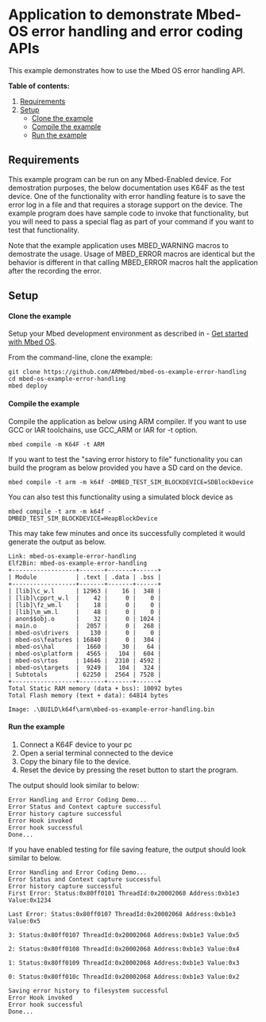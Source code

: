 # Application to demonstrate Mbed-OS error handling and error coding APIs

This example demonstrates how to use the Mbed OS error handling API.

**Table of contents:**

1. [Requirements](#requirements)
1. [Setup](#setup)
   - [Clone the example](#import-the-example)
   - [Compile the example](#compile-the-example)
   - [Run the example](#run-the-example)

## Requirements

This example program can be run on any Mbed-Enabled device. For demostration purposes, the below documentation uses K64F as the test device. 
One of the functionality with error handling feature is to save the error log in a file and that requires a storage support on the device. 
The example program does have sample code to invoke that functionality, but you will need to pass a special flag as part of your command if 
you want to test that functionality.

Note that the example application uses MBED_WARNING macros to demostrate the usage. Usage of MBED_ERROR macros are identical but the behavior is 
different in that calling MBED_ERROR macros halt the application after the recording the error.

## Setup

#### Clone the example

Setup your Mbed development environment as described in - [Get started with Mbed OS](https://os.mbed.com/docs/latest/tutorials/your-first-program.html).

From the command-line, clone the example:

```
git clone https://github.com/ARMmbed/mbed-os-example-error-handling
cd mbed-os-example-error-handling
mbed deploy
```

#### Compile the example

Compile the application as below using ARM compiler. If you want to use GCC or IAR toolchains, use GCC_ARM or IAR for -t option.

```
mbed compile -m K64F -t ARM
```
If you want to test the "saving error history to file" functionality you can build the program as below provided you have a SD card on the device.
```
mbed compile -t arm -m k64f -DMBED_TEST_SIM_BLOCKDEVICE=SDBlockDevice
```
You can also test this functionality using a simulated block device as 
```
mbed compile -t arm -m k64f -DMBED_TEST_SIM_BLOCKDEVICE=HeapBlockDevice
```

This may take few minutes and once its successfully completed it would generate the output as below.

```
Link: mbed-os-example-error-handling
Elf2Bin: mbed-os-example-error-handling
+------------------+-------+-------+------+
| Module           | .text | .data | .bss |
+------------------+-------+-------+------+
| [lib]\c_w.l      | 12963 |    16 |  348 |
| [lib]\cpprt_w.l  |    42 |     0 |    0 |
| [lib]\fz_wm.l    |    18 |     0 |    0 |
| [lib]\m_wm.l     |    48 |     0 |    0 |
| anon$$obj.o      |    32 |     0 | 1024 |
| main.o           |  2057 |     0 |  268 |
| mbed-os\drivers  |   130 |     0 |    0 |
| mbed-os\features | 16840 |     0 |  304 |
| mbed-os\hal      |  1660 |    30 |   64 |
| mbed-os\platform |  4565 |   104 |  604 |
| mbed-os\rtos     | 14646 |  2310 | 4592 |
| mbed-os\targets  |  9249 |   104 |  324 |
| Subtotals        | 62250 |  2564 | 7528 |
+------------------+-------+-------+------+
Total Static RAM memory (data + bss): 10092 bytes
Total Flash memory (text + data): 64814 bytes

Image: .\BUILD\k64f\arm\mbed-os-example-error-handling.bin
```

#### Run the example

1. Connect a K64F device to your pc
1. Open a serial terminal connected to the device
1. Copy the binary file to the device.
1. Reset the device by pressing the reset button to start the program.

The output should look similar to below:

```
Error Handling and Error Coding Demo...
Error Status and Context capture successful
Error history capture successful
Error Hook invoked
Error hook successful
Done...
```

If you have enabled testing for file saving feature, the output should look similar to below.
```
Error Handling and Error Coding Demo...
Error Status and Context capture successful
Error history capture successful
First Error: Status:0x80ff0101 ThreadId:0x20002068 Address:0xb1e3 Value:0x1234

Last Error: Status:0x80ff0107 ThreadId:0x20002068 Address:0xb1e3 Value:0x5

3: Status:0x80ff0107 ThreadId:0x20002068 Address:0xb1e3 Value:0x5

2: Status:0x80ff0108 ThreadId:0x20002068 Address:0xb1e3 Value:0x4

1: Status:0x80ff0109 ThreadId:0x20002068 Address:0xb1e3 Value:0x3

0: Status:0x80ff010c ThreadId:0x20002068 Address:0xb1e3 Value:0x2

Saving error history to filesystem successful
Error Hook invoked
Error hook successful
Done...
```

